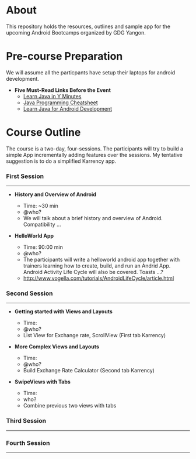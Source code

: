 About
==================

This repository holds the resources, outlines and sample app for the upcoming Android Bootcamps organized by GDG Yangon.


Pre-course Preparation
==================

We will assume all the particpants have setup their laptops for android development.

* **Five Must-Read Links Before the Event**
  + [Learn Java in Y Minutes](http://learnxinyminutes.com/docs/java/)
  + [Java Programming Cheatsheet](http://introcs.cs.princeton.edu/java/11cheatsheet/)
  + [Learn Java for Android Development](http://code.tutsplus.com/series/learn-java-for-android-development--mobile-22888)


Course Outline
==================

The course is a two-day, four-sessions. The participants will try to build a simple App incrementally adding features over the sessions. My tentative suggestion is to do a simplified Karrency app.

### First Session ###
* * *
* **History and Overview of Android**
  + Time: ~30 min
  + @who?
  + We will talk about a brief history and overview of Android. Compatibility ...

* **HelloWorld App**
  + Time: 90:00 min
  + @who?
  + The participants will write a helloworld android app together with trainers learning how to create, build, and run an Andrid App. Android Activity Life Cycle will also be covered. Toasts ...?
  + http://www.vogella.com/tutorials/AndroidLifeCycle/article.html
  
### Second Session ###
* * *

* **Getting started with Views and Layouts**
  + Time: 
  + @who?
  + List View for Exchange rate, ScrollView (First tab Karrency)
  
* **More Complex Views and Layouts**
  + Time: 
  + @who?
  + Build Exchange Rate Calculator (Second tab Karrency)

  
* **SwipeViews with Tabs**
  + Time:
  + who?
  + Combine previous two views with tabs

### Third Session ###
* * *

### Fourth Session ###
* * *
